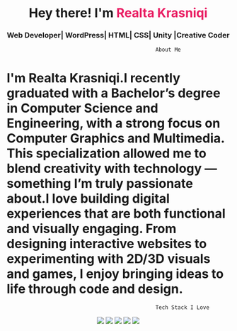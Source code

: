 <h1 align="center">
  Hey there! I'm <span style="color:#e91e63;">Realta Krasniqi</span>
</h1>
<h3 align="center"> Web Developer| WordPress| HTML| CSS| Unity |Creative Coder</h3> 
                                                   
                                                   About Me
# I'm Realta Krasniqi.I recently graduated with a Bachelor’s degree in Computer Science and Engineering, with a strong focus on Computer Graphics and Multimedia. This specialization allowed me to blend creativity with technology — something I’m truly passionate about.I love building digital experiences that are both functional and visually engaging. From designing interactive websites to experimenting with 2D/3D visuals and games, I enjoy bringing ideas to life through code and design.

                                                   Tech Stack I Love

<p align="center">
  <img src="https://img.shields.io/badge/HTML-orange?style=for-the-badge&logo=html5&logoColor=white" />
  <img src="https://img.shields.io/badge/CSS-blue?style=for-the-badge&logo=css3&logoColor=white" />
  <img src="https://img.shields.io/badge/WordPress-21759B?style=for-the-badge&logo=wordpress&logoColor=white" />
  <img src="https://img.shields.io/badge/Unity-black?style=for-the-badge&logo=unity&logoColor=white" />
  <img src="https://img.shields.io/badge/Figma-purple?style=for-the-badge&logo=figma&logoColor=white" />
</p>


